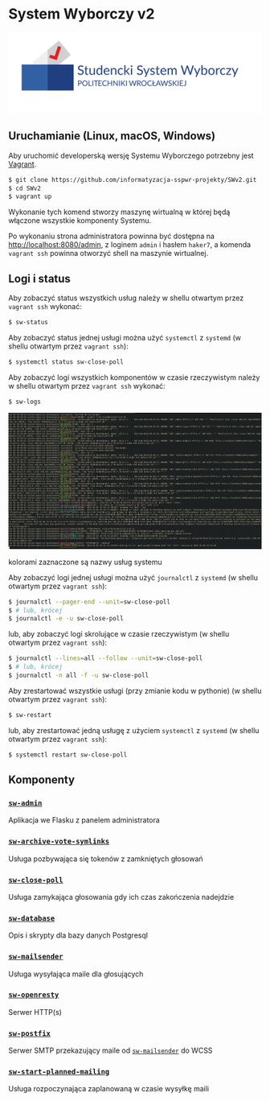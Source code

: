 # System Wyborczy v2

![logo](static/logo-with-embedded-font/logo-system-long.svg)

## Uruchamianie (Linux, macOS, Windows)

Aby uruchomić developerską wersję Systemu Wyborczego potrzebny jest [Vagrant](https://www.vagrantup.com/).

```bash
$ git clone https://github.com/informatyzacja-sspwr-projekty/SWv2.git
$ cd SWv2
$ vagrant up
```

Wykonanie tych komend stworzy maszynę wirtualną w której będą włączone wszystkie komponenty Systemu.

Po wykonaniu strona administratora powinna być dostępna na [http://localhost:8080/admin](http://localhost:8080/admin), z loginem `admin` i hasłem `haker7`, a komenda `vagrant ssh` powinna otworzyć shell na maszynie wirtualnej.

## Logi i status


Aby zobaczyć status wszystkich usług należy w shellu otwartym przez `vagrant ssh` wykonać:

```bash
$ sw-status
```

Aby zobaczyć status jednej usługi można użyć `systemctl` z `systemd` (w shellu otwartym przez `vagrant ssh`):

```bash
$ systemctl status sw-close-poll
```

Aby zobaczyć logi wszystkich komponentów w czasie rzeczywistym należy w shellu otwartym przez `vagrant ssh` wykonać:

```bash
$ sw-logs
```

![](.images/sw-logs.png)

kolorami zaznaczone są nazwy usług systemu

Aby zobaczyć logi jednej usługi można użyć `journalctl` z `systemd` (w shellu otwartym przez `vagrant ssh`):

```bash
$ journalctl --pager-end --unit=sw-close-poll
$ # lub, krócej
$ journalctl -e -u sw-close-poll
```

lub, aby zobaczyć logi skrolujące w czasie rzeczywistym (w shellu otwartym przez `vagrant ssh`):

```bash
$ journalctl --lines=all --follow --unit=sw-close-poll
$ # lub, krócej
$ journalctl -n all -f -u sw-close-poll
```

Aby zrestartować wszystkie usługi (przy zmianie kodu w pythonie) (w shellu otwartym przez `vagrant ssh`):

```bash
$ sw-restart
```

lub, aby zrestartować jedną usługę z użyciem `systemctl` z `systemd` (w shellu otwartym przez `vagrant ssh`):

```bash
$ systemctl restart sw-close-poll
```

## Komponenty

### [`sw-admin`](./sw-admin)

Aplikacja we Flasku z panelem administratora

### [`sw-archive-vote-symlinks`](./sw-archive-vote-symlinks)

Usługa pozbywająca się tokenów z zamkniętych głosowań

### [`sw-close-poll`](./sw-close-poll)

Usługa zamykająca głosowania gdy ich czas zakończenia nadejdzie

### [`sw-database`](./sw-database)

Opis i skrypty dla bazy danych Postgresql

### [`sw-mailsender`](./sw-mailsender)

Usługa wysyłająca maile dla głosujących

### [`sw-openresty`](./sw-openresty)

Serwer HTTP(s)

### [`sw-postfix`](./sw-postfix)

Serwer SMTP przekazujący maile od [`sw-mailsender`](./sw-mailsender) do WCSS

### [`sw-start-planned-mailing`](./sw-start-planned-mailing)

Usługa rozpoczynająca zaplanowaną w czasie wysyłkę maili

